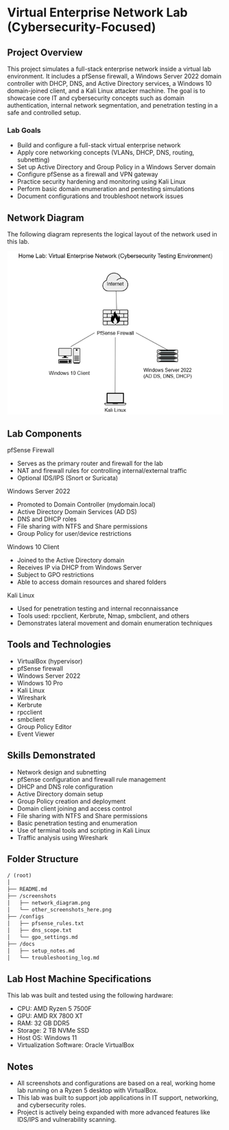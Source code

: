 # Virtual Enterprise Network Lab (Cybersecurity-Focused)

## Project Overview

This project simulates a full-stack enterprise network inside a virtual lab environment. It includes a pfSense firewall, a Windows Server 2022 domain controller with DHCP, DNS, and Active Directory services, a Windows 10 domain-joined client, and a Kali Linux attacker machine. The goal is to showcase core IT and cybersecurity concepts such as domain authentication, internal network segmentation, and penetration testing in a safe and controlled setup.

### Lab Goals

- Build and configure a full-stack virtual enterprise network
- Apply core networking concepts (VLANs, DHCP, DNS, routing, subnetting)
- Set up Active Directory and Group Policy in a Windows Server domain
- Configure pfSense as a firewall and VPN gateway
- Practice security hardening and monitoring using Kali Linux
- Perform basic domain enumeration and pentesting simulations
- Document configurations and troubleshoot network issues

## Network Diagram

The following diagram represents the logical layout of the network used in this lab.

![Network Diagram](screenshots/Network_Diagram.png)

## Lab Components

pfSense Firewall
- Serves as the primary router and firewall for the lab
- NAT and firewall rules for controlling internal/external traffic
- Optional IDS/IPS (Snort or Suricata)

Windows Server 2022
- Promoted to Domain Controller (mydomain.local)
- Active Directory Domain Services (AD DS)
- DNS and DHCP roles
- File sharing with NTFS and Share permissions
- Group Policy for user/device restrictions

Windows 10 Client
- Joined to the Active Directory domain
- Receives IP via DHCP from Windows Server
- Subject to GPO restrictions
- Able to access domain resources and shared folders

Kali Linux
- Used for penetration testing and internal reconnaissance
- Tools used: rpcclient, Kerbrute, Nmap, smbclient, and others
- Demonstrates lateral movement and domain enumeration techniques

## Tools and Technologies

- VirtualBox (hypervisor)
- pfSense firewall
- Windows Server 2022
- Windows 10 Pro
- Kali Linux
- Wireshark
- Kerbrute
- rpcclient
- smbclient
- Group Policy Editor
- Event Viewer

## Skills Demonstrated

- Network design and subnetting
- pfSense configuration and firewall rule management
- DHCP and DNS role configuration
- Active Directory domain setup
- Group Policy creation and deployment
- Domain client joining and access control
- File sharing with NTFS and Share permissions
- Basic penetration testing and enumeration
- Use of terminal tools and scripting in Kali Linux
- Traffic analysis using Wireshark

## Folder Structure
```
/ (root)
│
├── README.md
├── /screenshots
│   ├── network_diagram.png
│   └── other_screenshots_here.png
├── /configs
│   ├── pfsense_rules.txt
│   ├── dns_scope.txt
│   └── gpo_settings.md
├── /docs
│   ├── setup_notes.md
│   └── troubleshooting_log.md
```
## Lab Host Machine Specifications

This lab was built and tested using the following hardware:

- CPU: AMD Ryzen 5 7500F
- GPU: AMD RX 7800 XT
- RAM: 32 GB DDR5
- Storage: 2 TB NVMe SSD
- Host OS: Windows 11
- Virtualization Software: Oracle VirtualBox

## Notes

- All screenshots and configurations are based on a real, working home lab running on a Ryzen 5 desktop with VirtualBox.
- This lab was built to support job applications in IT support, networking, and cybersecurity roles.
- Project is actively being expanded with more advanced features like IDS/IPS and vulnerability scanning.
